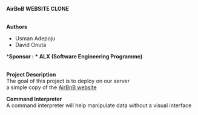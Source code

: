 **AirBnB WEBSITE CLONE**  
  
&nbsp;  
**Authors**  
- Usman Adepoju  
- David Onuta  
  
***Sponsor : * ALX (Software Engineering Programme)**  
  
&nbsp;  
**Project Description**  
The goal of this project is to deploy on our server  
a simple copy of the [AirBnB website](https://www.airbnb.com/ "AirBnB website")  
  
**Command Interpreter**  
A command interpreter will help manipulate data without a visual interface
